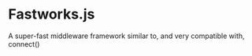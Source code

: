 Fastworks.js
============

A super-fast middleware framework similar to, and very compatible with, connect()